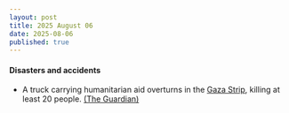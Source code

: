 ```yaml
---
layout: post
title: 2025 August 06
date: 2025-08-06
published: true
---
```



#### Disasters and accidents

* A truck carrying humanitarian aid overturns in the [Gaza Strip](https://en.wikipedia.org/wiki/Gaza_Strip "Gaza Strip"), killing at least 20 people. [(The Guardian)](https://www.theguardian.com/world/live/2025/aug/06/middle-east-crisis-live-aid-truck-gaza-israel-netanyahu-latest-news-updates)
